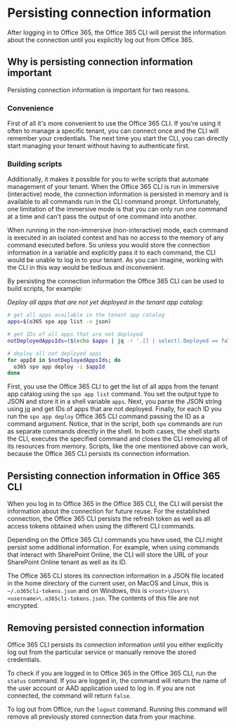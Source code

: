 # Persisting connection information

After logging in to Office 365, the Office 365 CLI will persist the information about the connection until you explicitly log out from Office 365.

## Why is persisting connection information important

Persisting connection information is important for two reasons.

### Convenience

First of all it's more convenient to use the Office 365 CLI. If you're using it often to manage a specific tenant, you can connect once and the CLI will remember your credentials. The next time you start the CLI, you can directly start managing your tenant without having to authenticate first.

### Building scripts

Additionally, it makes it possible for you to write scripts that automate management of your tenant. When the Office 365 CLI is run in immersive (interactive) mode, the connection information is persisted in memory and is available to all commands run in the CLI command prompt. Unfortunately, one limitation of the immersive mode is that you can only run one command at a time and can't pass the output of one command into another.

When running in the non-immersive (non-interactive) mode, each command is executed in an isolated context and has no access to the memory of any command executed before. So unless you would store the connection information in a variable and explicitly pass it to each command, the CLI would be unable to log in to your tenant. As you can imagine, working with the CLI in this way would be tedious and inconvenient.

By persisting the connection information the Office 365 CLI can be used to build scripts, for example:

_Deploy all apps that are not yet deployed in the tenant app catalog:_

```sh
# get all apps available in the tenant app catalog
apps=$(o365 spo app list -o json)

# get IDs of all apps that are not deployed
notDeployedAppsIds=($(echo $apps | jq -r '.[] | select(.Deployed == false) | {ID} | .[]'))

# deploy all not deployed apps
for appId in $notDeployedAppsIds; do
  o365 spo app deploy -i $appId
done
```

First, you use the Office 365 CLI to get the list of all apps from the tenant app catalog using the `spo app list` command. You set the output type to JSON and store it in a shell variable `apps`. Next, you parse the JSON string using [jq](https://stedolan.github.io/jq/) and get IDs of apps that are not deployed. Finally, for each ID you run the `spo app deploy` Office 365 CLI command passing the ID as a command argument. Notice, that in the script, both `spo` commands are run as separate commands directly in the shell. In both cases, the shell starts the CLI, executes the specified command and closes the CLI removing all of its resources from memory. Scripts, like the one mentioned above can work, because the Office 365 CLI persists its connection information.

## Persisting connection information in Office 365 CLI

When you log in to Office 365 in the Office 365 CLI, the CLI will persist the information about the connection for future reuse. For the established connection, the Office 365 CLI persists the refresh token as well as all access tokens obtained when using the different CLI commands.

Depending on the Office 365 CLI commands you have used, the CLI might persist some additional information. For example, when using commands that interact with SharePoint Online, the CLI will store the URL of your SharePoint Online tenant as well as its ID.

The Office 365 CLI stores its connection information in a JSON file located in the home directory of the current user, on MacOS and Linux, this is `~/.o365cli-tokens.json` and on Windows, this is `<root>\Users\<username>\.o365cli-tokens.json`. The contents of this file are not encrypted.

## Removing persisted connection information

Office 365 CLI persists its connection information until you either explicitly log out from the particular service or manually remove the stored credentials.

To check if you are logged in to Office 365 in the Office 365 CLI, run the `status` command. If you are logged in, the command will return the name of the user account or AAD application used to log in. If you are not connected, the command will return `false`.

To log out from Office, run the `logout` command. Running this command will remove all previously stored connection data from your machine.